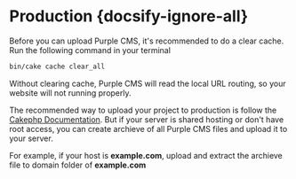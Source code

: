 # Production {docsify-ignore-all}

Before you can upload Purple CMS, it's recommended to do a clear cache. Run the following command in your terminal

```bash
bin/cake cache clear_all
```

Without clearing cache, Purple CMS will read the local URL routing, so your website will not running properly.

The recommended way to upload your project to production is follow the [Cakephp Documentation](https://book.cakephp.org/3.0/en/installation.html#production). But if your server is shared hosting or don't have root access, you can create archieve of all Purple CMS files and upload it to your server. 

For example, if your host is **example.com**, upload and extract the archieve file to domain folder of **example.com**